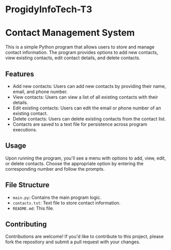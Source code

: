 # ProgidyInfoTech-T3
# Contact Management System

This is a simple Python program that allows users to store and manage contact information. The program provides options to add new contacts, view existing contacts, edit contact details, and delete contacts.

## Features

- Add new contacts: Users can add new contacts by providing their name, email, and phone number.
- View contacts: Users can view a list of all existing contacts with their details.
- Edit existing contacts: Users can edit the email or phone number of an existing contact.
- Delete contacts: Users can delete existing contacts from the contact list.
- Contacts are saved to a text file for persistence across program executions.
## Usage

Upon running the program, you'll see a menu with options to add, view, edit, or delete contacts. Choose the appropriate option by entering the corresponding number and follow the prompts.

## File Structure

- `main.py`: Contains the main program logic.
- `contacts.txt`: Text file to store contact information.
- `README.md`: This file.

## Contributing

Contributions are welcome! If you'd like to contribute to this project, please fork the repository and submit a pull request with your changes.

